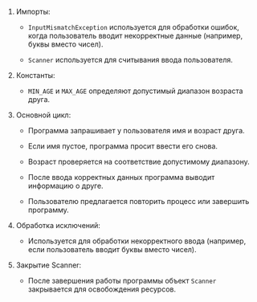 1. Импорты:

   * `InputMismatchException` используется для обработки ошибок, когда пользователь вводит некорректные данные (например, буквы вместо чисел).

   * `Scanner` используется для считывания ввода пользователя.


2. Константы:

   * `MIN_AGE` и `MAX_AGE` определяют допустимый диапазон возраста друга.


3. Основной цикл:

    * Программа запрашивает у пользователя имя и возраст друга.

    * Если имя пустое, программа просит ввести его снова.

    * Возраст проверяется на соответствие допустимому диапазону.

    * После ввода корректных данных программа выводит информацию о друге.

    * Пользователю предлагается повторить процесс или завершить программу.


4. Обработка исключений:

    * Используется для обработки некорректного ввода (например, если пользователь вводит буквы вместо чисел).


5. Закрытие Scanner:

    * После завершения работы программы объект `Scanner` закрывается для освобождения ресурсов.